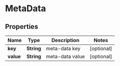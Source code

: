 
# MetaData

## Properties
Name | Type | Description | Notes
------------ | ------------- | ------------- | -------------
**key** | **String** | meta-data key |  [optional]
**value** | **String** | meta-data value |  [optional]



